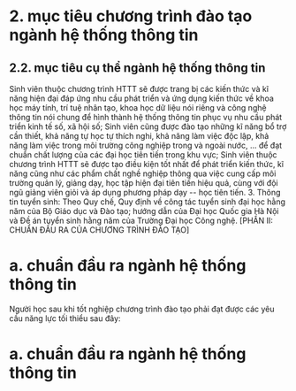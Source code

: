 # 2. mục tiêu chương trình đào tạo ngành hệ thống thông tin
## 2.2. mục tiêu cụ thể ngành hệ thống thông tin
Sinh viên thuộc chương trình HTTT sẽ được trang bị các kiến thức và kĩ năng hiện đại đáp ứng nhu cầu phát triển và ứng dụng kiến thức về khoa học máy tính, trí tuệ nhân tạo, khoa học dữ liệu nói riêng và công nghệ thông tin nói chung để hình thành hệ thống thông tin phục vụ nhu cầu phát triển kinh tế số, xã hội số; Sinh viên cũng được đào tạo những kĩ năng bổ trợ cần thiết, khả năng tự học tự thích nghi, khả năng làm việc độc lập, khả năng làm việc trong môi trường công nghiệp trong và ngoài nước, ... để đạt chuẩn chất lượng của các đại học tiên tiến trong khu vực; Sinh viên thuộc chương trình HTTT sẽ được tạo điều kiện tốt nhất để phát triển kiến thức, kĩ năng cũng như các phẩm chất nghề nghiệp thông qua việc cung cấp môi trường quản lý, giảng dạy, học tập hiện đại tiên tiến hiệu quả, cùng với đội ngũ giảng viên giỏi và áp dụng phương pháp dạy -- học tiên tiến.
3. Thông tin tuyển sinh: Theo Quy chế, Quy định về công tác tuyển sinh đại học hằng năm của Bộ Giáo dục và Đào tạo; hướng dẫn của Đại học Quốc gia Hà Nội và Đề án tuyển sinh hằng năm của Trường Đại học Công nghệ.
[PHẦN II: CHUẨN ĐẦU RA CỦA CHƯƠNG TRÌNH ĐÀO TẠO]
# a. chuẩn đầu ra ngành hệ thống thông tin
Người học sau khi tốt nghiệp chương trình đào tạo phải đạt được các yêu cầu năng lực tối thiểu sau đây:
# a. chuẩn đầu ra ngành hệ thống thông tin
